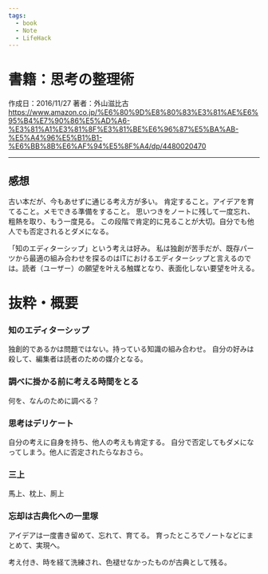 ```yaml
---
tags:
  - book
  - Note
  - LifeHack
---
```


# 書籍：思考の整理術
作成日：2016/11/27
著者：外山滋比古
https://www.amazon.co.jp/%E6%80%9D%E8%80%83%E3%81%AE%E6%95%B4%E7%90%86%E5%AD%A6-%E3%81%A1%E3%81%8F%E3%81%BE%E6%96%87%E5%BA%AB-%E5%A4%96%E5%B1%B1-%E6%BB%8B%E6%AF%94%E5%8F%A4/dp/4480020470

---

## 感想
古い本だが、今もあせずに通じる考え方が多い。
肯定すること。アイデアを育てること。メモできる準備をすること。
思いつきをノートに残して一度忘れ、粗熱を取り、もう一度見る。
この段階で肯定的に見ることが大切。自分でも他人でも否定されるとダメになる。

「知のエディターシップ」という考えは好み。
私は独創が苦手だが、既存パーツから最適の組み合わせを探るのはITにおけるエディターシップと言えるのでは。読者（ユーザー）の願望を叶える触媒となり、表面化しない要望を叶える。

# 抜粋・概要
### 知のエディターシップ
独創的であるかは問題ではない。持っている知識の組み合わせ。
自分の好みは殺して、編集者は読者のための媒介となる。

### 調べに掛かる前に考える時間をとる
何を、なんのために調べる？

### 思考はデリケート
自分の考えに自身を持ち、他人の考えも肯定する。
自分で否定してもダメになってしまう。他人に否定されたらなおさら。

### 三上
馬上、枕上、厠上

### 忘却は古典化への一里塚
アイデアは一度書き留めて、忘れて、育てる。
育ったところでノートなどにまとめて、実現へ。

考え付き、時を経て洗練され、色褪せなかったものが古典として残る。
